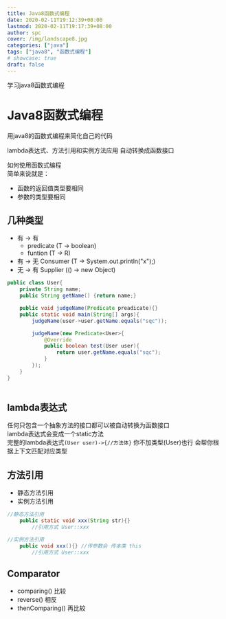 ```yaml
---
title: Java8函数式编程
date: 2020-02-11T19:12:39+08:00
lastmod: 2020-02-11T19:17:39+08:00
author: spc
cover: /img/landscape8.jpg
categories: ["java"]
tags: ["java8", "函数式编程"]
# showcase: true
draft: false
---
```


学习java8函数式编程

<!--more-->

# Java8函数式编程
用java8的函数式编程来简化自己的代码

lambda表达式、方法引用和实例方法应用 自动转换成函数接口  

如何使用函数式编程  
简单来说就是：
* 函数的返回值类型要相同
* 参数的类型要相同

## 几种类型
* 有 → 有
   * predicate (T → boolean)
   * funtion (T → R)
* 有 → 无 Consumer (T → System.out.println("x");)
* 无 → 有 Supplier (() → new Object)


```java
public class User{
    private String name;
    public String getName() {return name;}

    public void judgeName(Predicate preadicate){}
    public static void main(String[] args){
        judgeName(user->user.getName.equals("sqc"));

        judgeName(new Predicate<User>{
            @Override
            public boolean test(User user){
                return user.getName.equals("sqc");
            }
        });
    }
}
    
```


## lambda表达式
任何只包含一个抽象方法的接口都可以被自动转换为函数接口  
lambda表达式会变成一个static方法  
完整的lambda表达式`(User user)->{//方法体}`
你不加类型(User)也行 会帮你根据上下文匹配对应类型  

## 方法引用
* 静态方法引用
* 实例方法引用

```java
//静态方法引用
    public static void xxx(String str){} 
        //引用方式 User::xxx
```
```java
//实例方法引用
    public void xxx(){} //传参数会 传本类 this
        //引用方式 User::xxx
```

## Comparator
* comparing() 比较
* reverse() 相反
* thenComparing() 再比较



